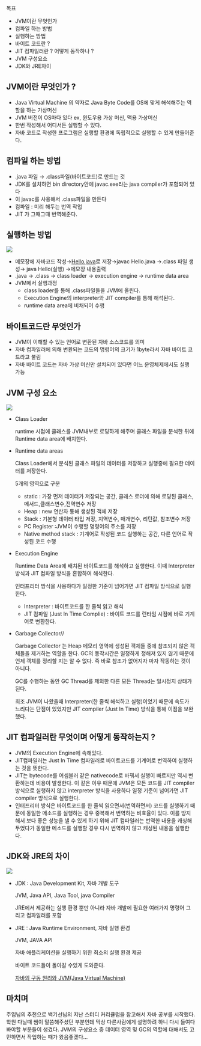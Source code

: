 목표

- JVM이란 무엇인가
- 컴파일 하는 방법
- 실행하는 방법
- 바이트 코드란 ?
- JIT 컴파일러란 ? 어떻게 동작하나 ?
- JVM 구성요소
- JDK와 JRE차이

## JVM이란 무엇인가 ?

- Java Virtual Machine 의 약자로 Java Byte Code를 OS에 맞게 해석해주는 역할을 하는 가상머신
- JVM 버전이 OS마다 있다 ex, 윈도우용 가상 머신, 맥용 가상머신
- 한번 작성해서 어디서든 실행할 수 있다.
- 자바 코드로 작성한 프로그램은 실행할 환경에 독립적으로 실행할 수 있게 만들어준다.

## 컴파일 하는 방법

- .java 파일 → .class파일(바이트코드)로 만드는 것
- JDK를 설치하면 bin directory안에 javac.exe라는 java compiler가 포함되어 있다
- 이 javac를 사용해서 .class파일을 만든다
- 컴파일 : 미리 해두는 번역 작업
- JIT 가 그때그때 번역해준다.

## 실행하는 방법
<img src="https://s3.us-west-2.amazonaws.com/secure.notion-static.com/fb837012-e7f3-468a-90df-fe9cc228f4ee/Untitled.png?X-Amz-Algorithm=AWS4-HMAC-SHA256&X-Amz-Content-Sha256=UNSIGNED-PAYLOAD&X-Amz-Credential=AKIAT73L2G45EIPT3X45%2F20211201%2Fus-west-2%2Fs3%2Faws4_request&X-Amz-Date=20211201T151232Z&X-Amz-Expires=86400&X-Amz-Signature=437698feaf571db06736acf6668bd91d543d98aa47bbeb75f2d014dbc7f8bedd&X-Amz-SignedHeaders=host&response-content-disposition=filename%20%3D%22Untitled.png%22&x-id=GetObject">

- 메모장에 자바코드 작성→[Hello.java](http://Hello.java)로 저장→javac Hello.java →.class 파일 생성→ java Hello(실행) →메모장 내용출력
- .java → .class → class loader → execution engine → runtime data area
- JVM에서 실행과정
    - class loader를 통해 .class파일들을 JVM에 올린다.
    - Execution Engine의 interpreter와 JIT compiler를 통해 해석된다.
    - runtime data area에 비채되어 수행

## 바이트코드란 무엇인가

- JVM이 이해할 수 있는 언어로 변환된 자바 소스코드를 의미
- 자바 컴파일러에 의해 변환되는 코드의 명령어의 크기가 1byte라서 자바 바이트 코드라고 불림
- 자바 바이트 코드는 자바 가상 머신만 설치되어 있다면 어느 운영체제에서도 실행 가능

## JVM 구성 요소
<img src="https://s3.us-west-2.amazonaws.com/secure.notion-static.com/cc01cbca-24f9-4447-b6f5-78123b9da3d4/Untitled.png?X-Amz-Algorithm=AWS4-HMAC-SHA256&X-Amz-Content-Sha256=UNSIGNED-PAYLOAD&X-Amz-Credential=AKIAT73L2G45EIPT3X45%2F20211201%2Fus-west-2%2Fs3%2Faws4_request&X-Amz-Date=20211201T151200Z&X-Amz-Expires=86400&X-Amz-Signature=68f5ed13fa2e64f1d44cfb925684ff22e27314b28bc4ed74c940a8876c9626a8&X-Amz-SignedHeaders=host&response-content-disposition=filename%20%3D%22Untitled.png%22&x-id=GetObject"/>

- Class Loader
    
    runtime 시점에 클래스를 JVM내부로 로딩하게 해주며 클래스 파일을 분석한 뒤에 Runtime data area에 배치한다.
    
- Runtime data areas
    
    Class Loader에서 분석된 클래스 파일의 데이터를 저장하고 실행중에 필요한 데이터를 저장한다.
    
    5개의 영역으로 구분
    
    - static : 가장 먼저 데이터가 저장되는 공간, 클래스 로더에 의해 로딩된 클래스,메서드,클래스변수,전역변수 저장
    - Heap : new 연산자 통해 생성된 객체 저장
    - Stack : 기본형 데이터 타입 저장, 지역변수, 매개변수, 리턴값, 참조변수 저장
    - PC Register :JVM이 수행할 명령어의 주소를 저장
    - Native method stack : 기계어로 작성된 코드 실행하는 공간, 다른 언어로 작성된 코드 수행
- Execution Engine
    
    Runtime Data Area에 배치된 바이트코드를 해석하고 실행한다. 이때 Interpreter 방식과 JIT 컴파일 방식을 혼합하여 해석한다.
    
    인터프리터 방식을 사용하다가 일정한 기준이 넘어가면 JIT 컴파일 방식으로 실행한다.
    
    - Interpreter : 바이트코드를 한 줄씩 읽고 해석
    - JIT 컴파일 (Just In Time Complie) : 바이트 코드를 런타임 시점에 바로 기계어로 변환한다.
- Garbage Collector//
    
    Garbage Collector 는 Heap 메모리 영역에 생성된 객체들 중에 참조되지 않은 객체들을 제거하는 역할을 한다. GC의 동작시간은 일정하게 정해져 있지 않기 때문에 언제 객체를 정리할 지는 알 수 없다. 즉 바로 참조가 없어지자 마자 작동하는 것이 아니다.
    
    GC를 수행하는 동안 GC Thread를 제외한 다른 모든 Thread는 일시정지 상태가 된다.
    
    최조 JVM이 나왔을때 Interpreter(한 줄씩 해석하고 실행)이었기 때문에 속도가 느리다는 단점이 있었지만 JIT compiler (Just In Time) 방식을 통해 이점을 보완했다.
    

## JIT 컴파일러란 무엇이며 어떻게 동작하는지 ?

- JVM의 Execution Engine에 속해있다.
- JIT컴파일러는 Just In Time 컴파일러로 바이트코드를 기계어로 번역하여 실행하는 것을 뜻한다.
- JIT는 bytecode를 어셈블러 같은 nativecode로 바꿔서 실행이 빠르지만 역시 변환하는데 비용이 발생한다.  이 같은 이유 때문에 JVM은 모든 코드를 JIT compiler 방식으로 실행하지 않고 interpreter 방식을 사용하다 일정 기준이 넘어가면 JIT compiler 방식으로 실행한다.
- 인터프리터 방식은 바이트코드를 한 줄씩 읽으면서(번역하면서) 코드를 실행하기 때문에 동일한 메소드를 실행하는 경우 중복해서 번역하는 비효율이 있다. 이를 방지해서 보다 좋은 성능을 낼 수 있게 하기 위해 JIT 컴파일러는 번역한 내용을 캐싱해 두었다가 동일한 메소드를 실행할 경우 다시 번역하지 않고 캐싱된 내용을 실행한다.

## JDK와 JRE의 차이
<img width="" src="https://s3.us-west-2.amazonaws.com/secure.notion-static.com/edd1e504-8027-4778-b7f6-e022063206cd/Untitled.png?X-Amz-Algorithm=AWS4-HMAC-SHA256&X-Amz-Content-Sha256=UNSIGNED-PAYLOAD&X-Amz-Credential=AKIAT73L2G45EIPT3X45%2F20211201%2Fus-west-2%2Fs3%2Faws4_request&X-Amz-Date=20211201T151011Z&X-Amz-Expires=86400&X-Amz-Signature=fa09c5460f05ea50433c4d73080a5c4364f04c0d835ec0a52333b7ba9239000d&X-Amz-SignedHeaders=host&response-content-disposition=filename%20%3D%22Untitled.png%22&x-id=GetObject"/>

- JDK : Java Development Kit, 자바 개발 도구
    
    JVM, Java API, Java Tool, java Compiler
    
    JRE에서 제공하는 실행 환경 뿐만 아니라 자바 개발에 필요한 여러가지 명령어 그리고 컴파일러를 포함 
    
- JRE : Java Runtime Environment, 자바 실행 환경
    
    JVM, JAVA API
    
    자바 애플리케이션을 실행하기 위한 최소의 실행 환경 제공
    
    바이트 코드들이 돌아갈 수있게 도와준다.
    
    [자바의 구동 원리와 JVM(Java Virtual Machine)](https://gbsb.tistory.com/2)

## 마치며
주임님의 추천으로 백기선님의 지난 스터디 커리큘럼을 참고해서 자바 공부를 시작했다.
학원 다닐때 쌤이 말씀해주셨던 부분인데 막상 다른사람에게 설명하려 하니 다시 들여다 봐야할 부분들이 생겼다.
JVM의 구성요소 중 데이터 영역 및 GC의 역할에 대해서도 고민하면서 작업하는 때가 왔음좋겠다... 
